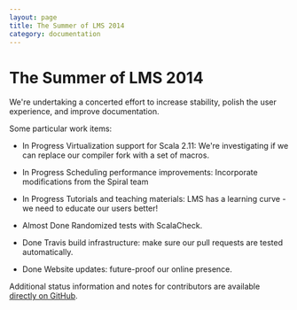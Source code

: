 ```yaml
---
layout: page
title: The Summer of LMS 2014
category: documentation
---
```


# The Summer of LMS 2014

We're undertaking a concerted effort to increase stability, polish the user experience, and improve documentation.

Some particular work items:

- <span class="label label-danger">In Progress</span> Virtualization support for Scala 2.11: 
  We're investigating if we can replace our compiler fork with a set of macros.

- <span class="label label-warning">In Progress</span> Scheduling performance improvements: 
  Incorporate modifications from the Spiral team

- <span class="label label-warning">In Progress</span> Tutorials and teaching materials:
  LMS has a learning curve - we need to educate our users better!

- <span class="label label-primary">Almost Done</span> Randomized tests with ScalaCheck.
  
- <span class="label label-success">Done</span> Travis build infrastructure: make sure our pull requests are tested automatically.

- <span class="label label-success">Done</span> Website updates: future-proof our online presence. 

Additional status information and notes for contributors are available [directly on GitHub](https://github.com/scala-lms/summer-of-lms-2014).
